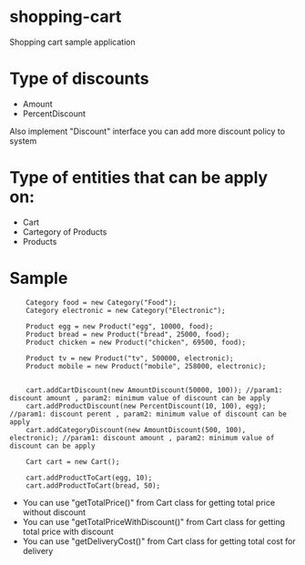# shopping-cart
Shopping cart sample application

# Type of discounts
  
  - Amount
  - PercentDiscount
  
  Also implement "Discount" interface you can add more discount policy to system
 
# Type of entities that can be apply on: 
 
  - Cart
  - Cartegory of Products
  - Products

# Sample

        Category food = new Category("Food");
        Category electronic = new Category("Electronic");

        Product egg = new Product("egg", 10000, food);
        Product bread = new Product("bread", 25000, food);
        Product chicken = new Product("chicken", 69500, food);

        Product tv = new Product("tv", 500000, electronic);
        Product mobile = new Product("mobile", 258000, electronic);


        cart.addCartDiscount(new AmountDiscount(50000, 100)); //param1: discount amount , param2: minimum value of discount can be apply
        cart.addProductDiscount(new PercentDiscount(10, 100), egg); //param1: discount perent , param2: minimum value of discount can be apply
        cart.addCategoryDiscount(new AmountDiscount(500, 100), electronic); //param1: discount amount , param2: minimum value of discount can be apply

        Cart cart = new Cart();

        cart.addProductToCart(egg, 10);
        cart.addProductToCart(bread, 50);


- You can use "getTotalPrice()" from Cart class for getting total price without discount 
- You can use "getTotalPriceWithDiscount()" from Cart class for getting total price with discount 
- You can use "getDeliveryCost()" from Cart class for getting total cost for delivery


  


